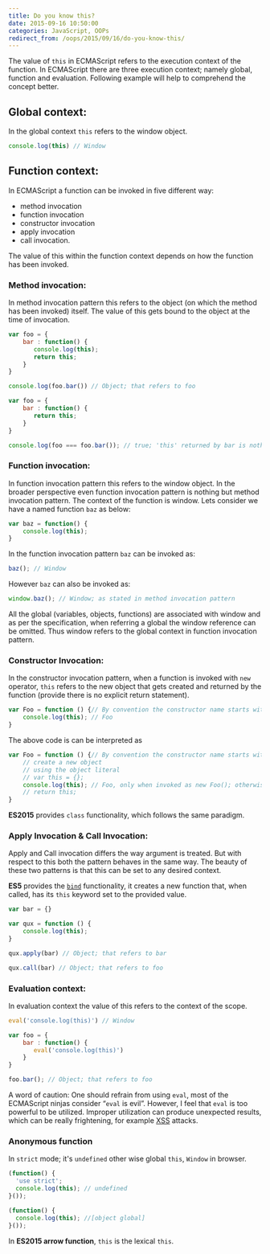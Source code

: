 ```yaml
---
title: Do you know this?
date: 2015-09-16 10:50:00
categories: JavaScript, OOPs
redirect_from: /oops/2015/09/16/do-you-know-this/
---
```


The value of `this` in ECMAScript refers to the execution context of the function.
In ECMAScript there are three execution context; namely global, function and evaluation.
Following example will help to comprehend the concept better.

## Global context:

In the global context `this` refers to the window object.

```js
console.log(this) // Window
```

## Function context:

In ECMAScript a function can be invoked in five different way:

 * method invocation
 * function invocation
 * constructor invocation
 * apply invocation
 * call invocation.

The value of this within the function context depends on how the function has been invoked.

### Method invocation:

In method invocation pattern this refers to the object (on which the method has been invoked) itself. The value of this gets bound to the object at the time of invocation.

```js
var foo = {
    bar : function() {
       console.log(this);
       return this;
    }
}

console.log(foo.bar()) // Object; that refers to foo

var foo = {
    bar : function() {
       return this;
    }
}

console.log(foo === foo.bar()); // true; 'this' returned by bar is nothing but foo
```

### Function invocation:

In function invocation pattern this refers to the window object.
In the broader perspective even function invocation pattern is nothing but method invocation pattern.
The context of the function is window. Lets consider we have a named function `baz` as below:

```js
var baz = function() {
    console.log(this);
}
```

In the function invocation pattern `baz` can be invoked as:

```js
baz(); // Window
```
However `baz` can also be invoked as:

```js
window.baz(); // Window; as stated in method invocation pattern
```

All the global (variables, objects, functions) are associated with window and as per the specification, when referring a global the window reference can be omitted.
Thus window refers to the global context in function invocation pattern.

### Constructor Invocation:

In the constructor invocation pattern, when a function is invoked with `new` operator, `this` refers to the new object that gets created and returned by the function (provide there is no explicit return statement).

```js
var Foo = function () {// By convention the constructor name starts with upper case letter
    console.log(this); // Foo
}
```

The above code is can be interpreted as

```js
var Foo = function () {// By convention the constructor name starts with upper case letter
    // create a new object
    // using the object literal
    // var this = {};
    console.log(this); // Foo, only when invoked as new Foo(); otherwise this will refer to Window
    // return this;
}
```

**ES2015** provides `class` functionality, which follows the same paradigm.

### Apply Invocation & Call Invocation:

Apply and Call invocation differs the way argument is treated. But with respect to this both the pattern behaves in the same way.
The beauty of these two patterns is that this can be set to any desired context.

**ES5** provides the [`bind`](https://developer.mozilla.org/en-US/docs/Web/JavaScript/Reference/Global_Objects/Function/bind) functionality, it creates a new function that, when called, has its `this` keyword set to the provided value.

```js
var bar = {}

var qux = function () {
    console.log(this);
}

qux.apply(bar) // Object; that refers to bar

qux.call(bar) // Object; that refers to foo
```

### Evaluation context:

In evaluation context the value of this refers to the context of the scope.

```js
eval('console.log(this)') // Window
```

```js
var foo = {
    bar : function() {
       eval('console.log(this)')
    }
}

foo.bar(); // Object; that refers to foo
```

A word of caution: One should refrain from using `eval`, most of the ECMAScript ninjas consider “`eval` is evil”.
However, I feel that `eval` is too powerful to be utilized.
Improper utilization can produce unexpected results, which can be really frightening, for example [XSS](https://en.wikipedia.org/wiki/Cross-site_scripting) attacks.

### Anonymous function

In `strict` mode; it's `undefined` other wise global `this`, `Window` in browser.

```js
(function() {
  'use strict';
  console.log(this); // undefined
}());

(function() {
  console.log(this); //[object global]
}());
```

In **ES2015 arrow function**, `this` is the lexical `this`.
